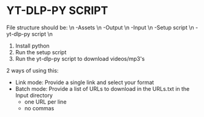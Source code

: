 YT-DLP-PY SCRIPT
===========================================
File structure should be: \n
-Assets \n
-Output \n
-Input \n
-Setup script \n
-yt-dlp-py script \n

1. Install python
2. Run the setup script
3. Run the yt-dlp-py script to download videos/mp3's

2 ways of using this:
- Link mode: Provide a single link and select your format
- Batch mode: Provide a list of URLs to download in the URLs.txt in the Input directory
    - one URL per line
    - no commas
